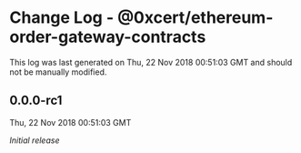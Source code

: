 # Change Log - @0xcert/ethereum-order-gateway-contracts

This log was last generated on Thu, 22 Nov 2018 00:51:03 GMT and should not be manually modified.

## 0.0.0-rc1
Thu, 22 Nov 2018 00:51:03 GMT

*Initial release*

